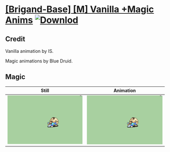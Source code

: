 # [\[Brigand-Base\] \[M\] Vanilla +Magic Anims](./) [![Downlod](https://img.shields.io/badge/Download--red?style=social&logo=github)](https://minhaskamal.github.io/DownGit/#/home?url=https://github.com/Klokinator/FE-Repo/tree/main/Battle%20Animations%2FInfantry%20-%20(Axe)%20Brigs%2C%20Pirates%2C%20Zerkers%2F%5BBrigand-Base%5D%20%5BM%5D%20Vanilla%20%2BMagic%20Anims%2F6.%20Magic%20(Using%20Axe)%20(Blue%20Druid))

## Credit

Vanilla animation by IS.

Magic animations by Blue Druid.

## Magic

| Still | Animation |
| :---: | :-------: |
| ![Magic still](./Magic_000.png) | ![Magic animation](./Magic.gif) |
